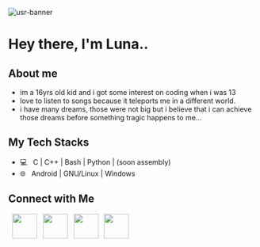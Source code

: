 ![usr-banner](https://github.com/forsaken-heart24/i_dont_want_to_be_an_weirdo/blob/main/banner_images/usr_profile_banner.png?raw=true)

# Hey there, I'm Luna..

## About me

- im a 16yrs old kid and i got some interest on coding when i was 13
- love to listen to songs because it teleports me in a different world.
- i have many dreams, those were not big but i believe that i can achieve those dreams before something tragic happens to me...

## My Tech Stacks

- 💻 &nbsp; C | C++ | Bash | Python | (soon assembly)
- 🌐 &nbsp; Android | GNU/Linux | Windows

## Connect with Me

<p align="left">
&nbsp; <a href="https://www.instagram.com/forsaken_heart24/" target="_blank" rel="noopener noreferrer"><img src="https://img.icons8.com/?size=100&id=Xy10Jcu1L2Su&format=png&color=000000" width="50" /></a>
&nbsp; <a href="https://signal.me/#eu/xcXWt2WakiWaM8nhMckBApXgIXpH7mLLQNQdJ-VKkkRrNUwq6JtI1IkNEMjwkrLj" target="_blank" rel="noopener noreferrer"><img src="https://img.icons8.com/?size=100&id=xJbnjsTePaks&format=png&color=000000" width="50" /></a>
&nbsp; <a href="https://t.me/ishimi_forsaken_heart24" target="_blank" rel="noopener noreferrer"><img src="https://img.icons8.com/?size=100&id=jZ1z64hEYYLW&format=png&color=000000" width="50" /></a>
&nbsp; <a href="https://x.com/luna_lunii24" target="_blank" rel="noopener noreferrer"><img src="https://img.icons8.com/?size=100&id=xWVjuc9hryql&format=png&color=000000" width="50" /></a>
</p>
